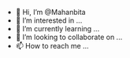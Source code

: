 - 👋 Hi, I’m @Mahanbita
- 👀 I’m interested in ...
- 🌱 I’m currently learning ...
- 💞️ I’m looking to collaborate on ...
- 📫 How to reach me ...

<!---
Mahanbita/Mahanbita is a ✨ special ✨ repository because its `README.md` (this file) appears on your GitHub profile.
You can click the Preview link to take a look at your changes.
--->
